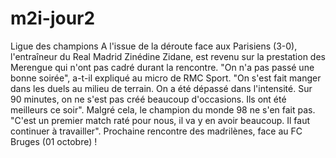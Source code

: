 # m2i-jour2



Ligue des champions
A l'issue de la déroute face aux Parisiens (3-0), l'entraîneur du Real Madrid Zinédine Zidane, est revenu sur la prestation des Merengue qui n'ont pas cadré durant la rencontre. "On n'a pas passé une bonne soirée", a-t-il expliqué au micro de RMC Sport. "On s'est fait manger dans les duels au milieu de terrain. On a été dépassé dans l'intensité. Sur 90 minutes, on ne s'est pas créé beaucoup d'occasions. Ils ont été meilleurs ce soir". Malgré cela, le champion du monde 98 ne s'en fait pas. "C'est un premier match raté pour nous, il va y en avoir beaucoup. Il faut continuer à travailler". Prochaine rencontre des madrilènes, face au FC Bruges (01 octobre) !